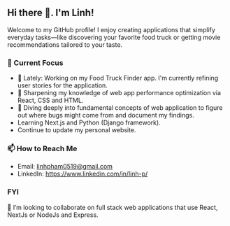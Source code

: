 ## Hi there 👋. I'm Linh!

Welcome to my GitHub profile! I enjoy creating applications that simplify everyday tasks—like discovering your favorite food truck or getting movie recommendations tailored to your taste.

### 🌱 Current Focus
- 🌱 Lately: Working on my Food Truck Finder app. I'm currently refining user stories for the application.   
- 📖 Sharpening my knowledge of web app performance optimization via React, CSS and HTML.
- 💬 Diving deeply into fundamental concepts of web application to figure out where bugs might come from and document my findings.
- Learning Next.js and Python (Django framework).
- Continue to update my personal website. 

### 📫 How to Reach Me
- Email: linhpham0519@gmail.com
- LinkedIn: https://www.linkedin.com/in/linh-p/

### FYI
👯 I’m looking to collaborate on full stack web applications that use React, NextJs or NodeJs and Express. 

